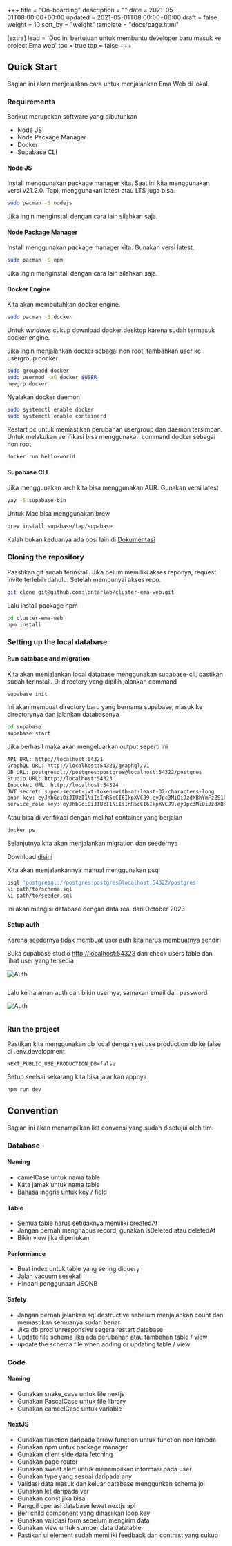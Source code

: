 +++
title = "On-boarding"
description = ""
date = 2021-05-01T08:00:00+00:00
updated = 2021-05-01T08:00:00+00:00
draft = false
weight = 10
sort_by = "weight"
template = "docs/page.html"

[extra]
lead = 'Doc ini bertujuan untuk membantu developer baru masuk ke project Ema web'
toc = true
top = false
+++

## Quick Start
Bagian ini akan menjelaskan cara untuk menjalankan Ema Web di lokal.

### Requirements

Berikut merupakan software yang dibutuhkan

- Node JS
- Node Package Manager
- Docker
- Supabase CLI

#### Node JS  
Install menggunakan package manager kita. Saat ini kita menggunakan versi v21.2.0. Tapi, menggunakan latest atau LTS juga bisa.
```bash
sudo pacman -S nodejs
```
Jika ingin menginstall dengan cara lain silahkan saja.

#### Node Package Manager

Install menggunakan package manager kita. Gunakan versi latest.
```bash
sudo pacman -S npm
```
Jika ingin menginstall dengan cara lain silahkan saja.

#### Docker Engine
Kita akan membutuhkan docker engine.
```bash
sudo pacman -S docker
```

Untuk *windows* cukup download docker desktop karena sudah termasuk docker engine.

Jika ingin menjalankan docker sebagai non root, tambahkan user ke usergroup docker
```bash
sudo groupadd docker
sudo usermod -aG docker $USER
newgrp docker
```

Nyalakan docker daemon
```bash
sudo systemctl enable docker
sudo systemctl enable containerd
```

Restart pc untuk memastikan perubahan usergroup dan daemon tersimpan.
Untuk melakukan verifikasi bisa menggunakan command docker sebagai non root
```bash
docker run hello-world
```

#### Supabase CLI
Jika menggunakan arch kita bisa menggunakan AUR. Gunakan versi latest
```bash
yay -S supabase-bin
```
Untuk Mac bisa menggunakan brew
```bash
brew install supabase/tap/supabase
```

Kalah bukan keduanya ada opsi lain di [Dokumentasi](https://supabase.com/docs/guides/cli/getting-started)

### Cloning the repository
Passtikan git sudah terinstall. Jika belum memiliki akses reponya, request invite terlebih dahulu.
Setelah mempunyai akses repo.
```bash
git clone git@github.com:lontarlab/cluster-ema-web.git
```
Lalu install package npm
```bash
cd cluster-ema-web
npm install
```

### Setting up the local database

#### Run database and migration
Kita akan menjalankan local database menggunakan supabase-cli, pastikan sudah terinstall.
Di directory yang dipilih jalankan command
```bash
supabase init
```
Ini akan membuat directory baru yang bernama supabase, masuk ke directorynya dan jalankan databasenya
```bash
cd supabase
supabase start
```
Jika berhasil maka akan mengeluarkan output seperti ini
```bash
API URL: http://localhost:54321
GraphQL URL: http://localhost:54321/graphql/v1
DB URL: postgresql://postgres:postgres@localhost:54322/postgres
Studio URL: http://localhost:54323
Inbucket URL: http://localhost:54324
JWT secret: super-secret-jwt-token-with-at-least-32-characters-long
anon key: eyJhbGciOiJIUzI1NiIsInR5cCI6IkpXVCJ9.eyJpc3MiOiJzdXBhYmFzZS1kZW1vIiwicm9sZSI6ImFub24iLCJleHAiOjE5ODM4MTI5OTZ9.CRXP1A7WOeoJeXxjNni43kdQwgnWNReilDMblYTn_I0
service_role key: eyJhbGciOiJIUzI1NiIsInR5cCI6IkpXVCJ9.eyJpc3MiOiJzdXBhYmFzZS1kZW1vIiwicm9sZSI6InNlcnZpY2Vfcm9sZSIsImV4cCI6MTk4MzgxMjk5Nn0.EGIM96RAZx35lJzdJsyH-qQwv8Hdp7fsn3W0YpN81IU
```
Atau bisa di verifikasi dengan melihat container yang berjalan
```bash
docker ps
```
Selanjutnya kita akan menjalankan migration dan seedernya

Download [disini](https://drive.google.com/drive/folders/10_8ibm83SqRNCWrDtalSUZQi9LMJ9I7g?usp=sharing)

Kita akan menjalankannya manual menggunakan psql
```bash
psql 'postgresql://postgres:postgres@localhost:54322/postgres'
\i path/to/schema.sql
\i path/to/seeder.sql
```
Ini akan mengisi database dengan data real dari October 2023

#### Setup auth
Karena seedernya tidak membuat user auth kita harus membuatnya sendiri

Buka supabase studio [http://localhost:54323](http://localhost:54323/project/default/auth/users) dan check users table dan lihat user yang tersedia
  
<img src="../users.png" alt="Auth" style="max-width: 100%; margin-bottom: 12px"/>    

Lalu ke halaman auth dan bikin usernya, samakan email dan password

<img src="../auth.png" alt="Auth" style="max-width: 100%; margin-bottom: 12px"/>

### Run the project
Pastikan kita menggunakan db local dengan set use production db ke false di .env.development
```
NEXT_PUBLIC_USE_PRODUCTION_DB=false
```

Setup seelsai sekarang kita bisa jalankan appnya.
```bash
npm run dev
```

## Convention
Bagian ini akan menampilkan list convensi yang sudah disetujui oleh tim.

### Database
#### Naming 

- camelCase untuk nama table
- Kata jamak untuk nama table
- Bahasa inggris untuk key / field

#### Table 

- Semua table harus setidaknya memiliki createdAt
- Jangan pernah menghapus record, gunakan isDeleted atau deletedAt
- Bikin view jika diperlukan

#### Performance 

- Buat index untuk table yang sering diquery
- Jalan vacuum sesekali
- Hindari penggunaan JSONB

#### Safety
- Jangan pernah jalankan sql destructive sebelum menjalankan count dan memastikan semuanya sudah benar
- Jika db prod unresponsive segera restart database
- Update file schema jika ada perubahan atau tambahan table / view
- update the schema file when adding or updating table / view

### Code

#### Naming

- Gunakan snake_case untuk file nextjs
- Gunakan PascalCase untuk file library
- Gunakan camcelCase untuk variable

#### NextJS

- Gunakan function daripada arrow function untuk function non lambda
- Gunakan npm untuk package manager
- Gunakan client side data fetching
- Gunakan page router
- Gunakan sweet alert untuk menampilkan informasi pada user
- Gunakan type yang sesuai daripada any
- Validasi data masuk dan keluar database menggunkan schema joi
- Gunakan let daripada var
- Gunakan const jika bisa
- Panggil operasi database lewat nextjs api
- Beri child component yang dihasilkan loop key
- Gunakan validasi form sebelum mengirim data
- Gunakan view untuk sumber data datatable
- Pastikan ui element sudah memiliki feedback dan contrast yang cukup
